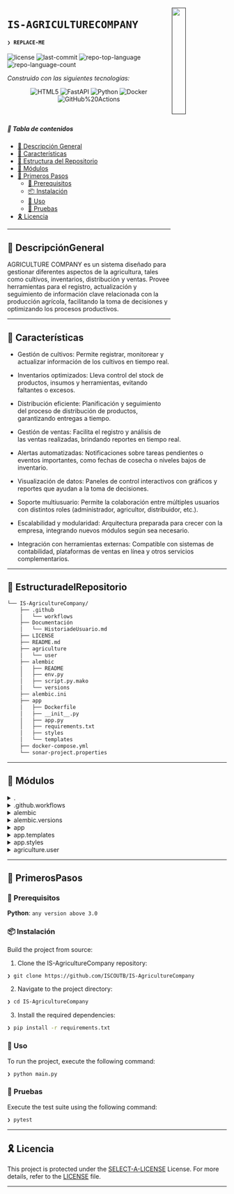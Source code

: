 [<img src="https://img.icons8.com/?size=512&id=55494&format=png" align="right" width="25%" padding-right="350">]()

# `IS-AGRICULTURECOMPANY`

#### <code>❯ REPLACE-ME</code>

<p align="left">
	<img src="https://img.shields.io/github/license/ISCOUTB/AG-AgricultureCompany?style=social&logo=opensourceinitiative&logoColor=white&color=00ff1b" alt="license">
	<img src="https://img.shields.io/github/last-commit/ISCOUTB/AG-AgricultureCompany?style=social&logo=git&logoColor=white&color=00ff1b" alt="last-commit">
	<img src="https://img.shields.io/github/languages/top/ISCOUTB/AG-AgricultureCompany?style=social&color=00ff1b" alt="repo-top-language">
	<img src="https://img.shields.io/github/languages/count/ISCOUTB/AG-AgricultureCompany?style=social&color=00ff1b" alt="repo-language-count">
</p>
<p align="left">
		<em>Construido con las siguientes tecnologías:</em>
</p>
<p align="center">
	<img src="https://img.shields.io/badge/HTML5-E34F26.svg?style=social&logo=HTML5&logoColor=white" alt="HTML5">
	<img src="https://img.shields.io/badge/YAML-CB171E.svg?style=social&logo=YAML&logoColor=white" alt="FastAPI">
	<img src="https://img.shields.io/badge/Python-3776AB.svg?style=social&logo=Python&logoColor=white" alt="Python">
	<img src="https://img.shields.io/badge/Docker-2496ED.svg?style=social&logo=Docker&logoColor=white" alt="Docker">
	<img src="https://img.shields.io/badge/GitHub%20Actions-2088FF.svg?style=social&logo=GitHub-Actions&logoColor=white" alt="GitHub%20Actions">
</p>

<br>

##### 🔗 Tabla de contenidos

- [📍 Descripción General](#-DescripciónGeneral)
- [👾 Características](#-Características)
- [📂 Estructura del Repositorio](#-EstructuradelRepositorio)
- [🧩 Módulos](#-Módulos)
- [🚀 Primeros Pasos](#-PrimerosPasos)
    - [🔖 Prerequisitos](#-Prerequisitos)
    - [📦 Instalación](#-Instalación)
    - [🤖 Uso](#-Uso)
    - [🧪 Pruebas](#-Pruebas)
- [🎗 Licencia](#-Licencia)

---

## 📍 DescripciónGeneral

AGRICULTURE COMPANY es un sistema diseñado para gestionar diferentes aspectos de la agricultura, tales como cultivos, inventarios, distribución y ventas. Provee herramientas para el registro, actualización y seguimiento de información clave relacionada con la producción agrícola, facilitando la toma de decisiones y optimizando los procesos productivos.

---

## 👾 Características

- Gestión de cultivos:
Permite registrar, monitorear y actualizar información de los cultivos en tiempo real.

- Inventarios optimizados:
Lleva control del stock de productos, insumos y herramientas, evitando faltantes o excesos.

- Distribución eficiente:
Planificación y seguimiento del proceso de distribución de productos, garantizando entregas a tiempo.

- Gestión de ventas:
Facilita el registro y análisis de las ventas realizadas, brindando reportes en tiempo real.

- Alertas automatizadas:
Notificaciones sobre tareas pendientes o eventos importantes, como fechas de cosecha o niveles bajos de inventario.

- Visualización de datos:
Paneles de control interactivos con gráficos y reportes que ayudan a la toma de decisiones.

- Soporte multiusuario:
Permite la colaboración entre múltiples usuarios con distintos roles (administrador, agricultor, distribuidor, etc.).

- Escalabilidad y modularidad:
Arquitectura preparada para crecer con la empresa, integrando nuevos módulos según sea necesario.

- Integración con herramientas externas:
Compatible con sistemas de contabilidad, plataformas de ventas en línea y otros servicios complementarios.



---

## 📂 EstructuradelRepositorio

```sh
└── IS-AgricultureCompany/
    ├── .github
    │   └── workflows
    ├── Documentación
    │   └── HistoriadeUsuario.md
    ├── LICENSE
    ├── README.md
    ├── agriculture
    │   └── user
    ├── alembic
    │   ├── README
    │   ├── env.py
    │   ├── script.py.mako
    │   └── versions
    ├── alembic.ini
    ├── app
    │   ├── Dockerfile
    │   ├── __init__.py
    │   ├── app.py
    │   ├── requirements.txt
    │   ├── styles
    │   └── templates
    ├── docker-compose.yml
    └── sonar-project.properties
```

---

## 🧩 Módulos

<details closed><summary>.</summary>

| File | Summary |
| --- | --- |
| [docker-compose.yml](https://github.com/ISCOUTB/AG-AgricultureCompany/blob/main/docker-compose.yml) | <code>❯ REPLACE-ME</code> |

</details>

<details closed><summary>.github.workflows</summary>

| File | Summary |
| --- | --- |
| [build.yml](https://github.com/ISCOUTB/AG-AgricultureCompany/blob/main/.github/workflows/build.yml) | <code>❯ REPLACE-ME</code> |

</details>

<details closed><summary>alembic</summary>

| File | Summary |
| --- | --- |
| [script.py.mako](https://github.com/ISCOUTB/AG-AgricultureCompany/blob/main/alembic/script.py.mako) | <code>❯ REPLACE-ME</code> |
| [env.py](https://github.com/ISCOUTB/AG-AgricultureCompany/blob/main/alembic/env.py) | <code>❯ REPLACE-ME</code> |

</details>

<details closed><summary>alembic.versions</summary>

| File | Summary |
| --- | --- |
| [7a497025eebc_.py](https://github.com/ISCOUTB/AG-AgricultureCompany/blob/main/alembic/versions/7a497025eebc_.py) | <code>❯ REPLACE-ME</code> |

</details>

<details closed><summary>app</summary>

| File | Summary |
| --- | --- |
| [app.py](https://github.com/ISCOUTB/AG-AgricultureCompany/blob/main/app/app.py) | <code>❯ REPLACE-ME</code> |
| [requirements.txt](https://github.com/ISCOUTB/AG-AgricultureCompany/blob/main/app/requirements.txt) | <code>❯ REPLACE-ME</code> |
| [Dockerfile](https://github.com/ISCOUTB/AG-AgricultureCompany/blob/main/app/Dockerfile) | <code>❯ REPLACE-ME</code> |

</details>

<details closed><summary>app.templates</summary>

| File | Summary |
| --- | --- |
| [about_us.html](https://github.com/ISCOUTB/AG-AgricultureCompany/blob/main/app/templates/about_us.html) | <code>❯ REPLACE-ME</code> |
| [contact_us.html](https://github.com/ISCOUTB/AG-AgricultureCompany/blob/main/app/templates/contact_us.html) | <code>❯ REPLACE-ME</code> |
| [login.html](https://github.com/ISCOUTB/AG-AgricultureCompany/blob/main/app/templates/login.html) | <code>❯ REPLACE-ME</code> |
| [index.html](https://github.com/ISCOUTB/AG-AgricultureCompany/blob/main/app/templates/index.html) | <code>❯ REPLACE-ME</code> |
| [base.html](https://github.com/ISCOUTB/AG-AgricultureCompany/blob/main/app/templates/base.html) | <code>❯ REPLACE-ME</code> |

</details>

<details closed><summary>app.styles</summary>

| File | Summary |
| --- | --- |
| [login.css](https://github.com/ISCOUTB/AG-AgricultureCompany/blob/main/app/styles/login.css) | <code>❯ REPLACE-ME</code> |

</details>

<details closed><summary>agriculture.user</summary>

| File | Summary |
| --- | --- |
| [database.py](https://github.com/ISCOUTB/AG-AgricultureCompany/blob/main/agriculture/user/database.py) | <code>❯ REPLACE-ME</code> |
| [config.py](https://github.com/ISCOUTB/AG-AgricultureCompany/blob/main/agriculture/user/config.py) | <code>❯ REPLACE-ME</code> |
| [models.py](https://github.com/ISCOUTB/AG-AgricultureCompany/blob/main/agriculture/user/models.py) | <code>❯ REPLACE-ME</code> |

</details>

---

## 🚀 PrimerosPasos

### 🔖 Prerequisitos

**Python**: `any version above 3.0`

### 📦 Instalación

Build the project from source:

1. Clone the IS-AgricultureCompany repository:
```sh
❯ git clone https://github.com/ISCOUTB/IS-AgricultureCompany
```

2. Navigate to the project directory:
```sh
❯ cd IS-AgricultureCompany
```

3. Install the required dependencies:
```sh
❯ pip install -r requirements.txt
```

### 🤖 Uso

To run the project, execute the following command:

```sh
❯ python main.py
```

### 🧪 Pruebas

Execute the test suite using the following command:

```sh
❯ pytest
```

---


## 🎗 Licencia

This project is protected under the [SELECT-A-LICENSE](https://choosealicense.com/licenses) License. For more details, refer to the [LICENSE](https://choosealicense.com/licenses/) file.

---



